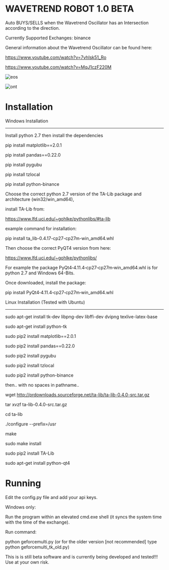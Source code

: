 ﻿
WAVETREND ROBOT 1.0 BETA
==

Auto BUYS/SELLS when the Wavetrend Oscillator has an Intersection according to the direction.

Currently Supported Exchanges: binance

General information about the Wavetrend Oscillator can be found here:

https://www.youtube.com/watch?v=7vhIsk51_Ro

https://www.youtube.com/watch?v=MqJ1czF220M



![eos](https://i.imgur.com/GS51zV3.png)

![ont](https://i.imgur.com/hqJQ0x0.png)

Installation
==

Windows Installation
************************************************

Install python 2.7 then install the dependencies

pip install matplotlib==2.0.1

pip install pandas==0.22.0

pip install pygubu

pip install tzlocal

pip install python-binance

Choose the correct python 2.7 version of the TA-Lib package and architecture (win32/win_amd64),

install TA-Lib from:

https://www.lfd.uci.edu/~gohlke/pythonlibs/#ta-lib

example command for installation:

pip install ta_lib-0.4.17-cp27-cp27m-win_amd64.whl

Then choose the correct PyQT4 version from here:

https://www.lfd.uci.edu/~gohlke/pythonlibs/

For example the package PyQt4‑4.11.4‑cp27‑cp27m‑win_amd64.whl is for python 2.7 and Windows 64-Bits.

Once downloaded, install the package:

pip install PyQt4‑4.11.4‑cp27‑cp27m‑win_amd64.whl



Linux Installation (Tested with Ubuntu)
******************************************************************************

sudo apt-get install tk-dev libpng-dev libffi-dev dvipng texlive-latex-base

sudo apt-get install python-tk

sudo pip2 install matplotlib==2.0.1

sudo pip2 install pandas==0.22.0

sudo pip2 install pygubu

sudo pip2 install tzlocal

sudo pip2 install python-binance

then.. with no spaces in pathname..

wget http://prdownloads.sourceforge.net/ta-lib/ta-lib-0.4.0-src.tar.gz

tar xvzf ta-lib-0.4.0-src.tar.gz

cd ta-lib

./configure --prefix=/usr

make

sudo make install

sudo pip2 install TA-Lib

sudo apt-get install python-qt4


Running
=========

Edit the config.py file and add your api keys.

Windows only:

Run the program within an elevated cmd.exe shell (it syncs the system time with the time of the exchange).

Run command:

python geforcemulti.py
(or for the older version [not recommended] type python geforcemulti_tk_old.py)

This is is still beta software and is currently being developed and tested!!! Use at your own risk.
